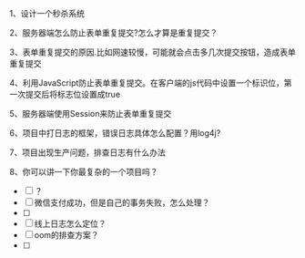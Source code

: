 
1、设计一个秒杀系统

2、服务器端怎么防止表单重复提交?怎么才算是重复提交？

3、表单重复提交的原因.比如网速较慢，可能就会点击多几次提交按钮，造成表单重复提交

4、利用JavaScript防止表单重复提交。在客户端的js代码中设置一个标识位，第一次提交后将标志位设置成true

5、服务器端使用Session来防止表单重复提交

6、项目中打日志的框架，错误日志具体怎么配置？用log4j?

7、项目出现生产问题，排查日志有什么办法

8、你可以讲一下你最复杂的一个项目吗？

- [ ] ？
- [ ] 微信支付成功，但是自己的事务失败，怎么处理？
- [ ] 
- [ ] 线上日志怎么定位？
- [ ] oom的排查方案？
- [ ] 

